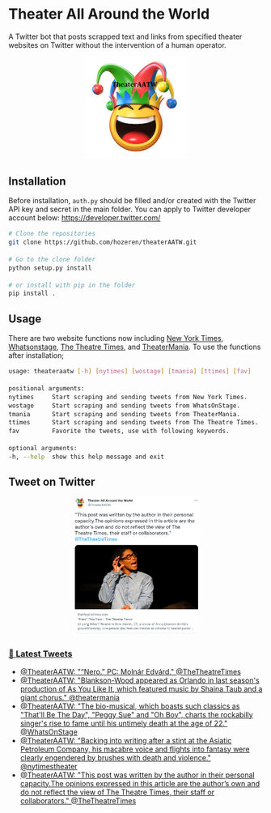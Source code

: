 Theater All Around the World
========

A Twitter bot that posts scrapped text and links from specified theater websites on Twitter without the intervention of a human operator.

<p align="center">
<img src="theaterAATW_logo.png"  alt="TheaterAATW" width="40%">
</p>
<p align="center">

## Installation
  Before installation, `auth.py` should be filled and/or created with the Twitter API key and secret in the main folder. You can apply to Twitter developer account below:
  https://developer.twitter.com/
  
  ```bash
  # Clone the repositories
  git clone https://github.com/hozeren/theaterAATW.git
  
  # Go to the clone folder
  python setup.py install
  
  # or install with pip in the folder
  pip install .
  ```
## Usage
  There are two website functions now including [New York Times](https://www.nytimes.com/section/theater), [Whatsonstage](https://www.whatsonstage.com/news/?categories=theatre-news), [The Theatre Times](https://thetheatretimes.com/featured/), and [TheaterMania](https://www.theatermania.com/news/). To use the functions after installation;
  ```bash
usage: theateraatw [-h] [nytimes] [wostage] [tmania] [ttimes] [fav]

positional arguments:
  nytimes     Start scraping and sending tweets from New York Times.
  wostage     Start scraping and sending tweets from WhatsOnStage.
  tmania      Start scraping and sending tweets from TheaterMania.
  ttimes      Start scraping and sending tweets from The Theatre Times.
  fav         Favorite the tweets, use with following keywords.

optional arguments:
  -h, --help  show this help message and exit
  ```
## Tweet on Twitter
  
<p align="center">
<a href="https://twitter.com/TheaterAATW/status/1488766001269420034"><img src="example-tweet.png"  alt="TheaterAATW" width="50%">
</p>
<p align="center">

### 📱 Latest Tweets

<!-- TWITTER:START -->
- [@TheaterAATW: &quot;“Nero.” PC: Molnár Edvárd.&quot; @TheTheatreTimes](https://twitter.com/TheaterAATW/status/1615951653269544961)
- [@TheaterAATW: &quot;Blankson-Wood appeared as Orlando in last season&#39;s production of As You Like It, which featured music by Shaina Taub and a giant chorus.&quot; @theatermania](https://twitter.com/TheaterAATW/status/1615951043690467328)
- [@TheaterAATW: &quot;The bio-musical, which boasts such classics as &quot;That&#39;ll Be The Day&quot;, &quot;Peggy Sue&quot; and &quot;Oh Boy&quot;, charts the rockabilly singer&#39;s rise to fame until his untimely death at the age of 22.&quot; @WhatsOnStage](https://twitter.com/TheaterAATW/status/1615950822717952001)
- [@TheaterAATW: &quot;Backing into writing after a stint at the Asiatic Petroleum Company, his macabre voice and flights into fantasy were clearly engendered by brushes with death and violence.&quot; @nytimestheater](https://twitter.com/TheaterAATW/status/1615918631413583874)
- [@TheaterAATW: &quot;This post was written by the author in their personal capacity.The opinions expressed in this article are the author’s own and do not reflect the view of The Theatre Times, their staff or collaborators.&quot; @TheTheatreTimes](https://twitter.com/TheaterAATW/status/1615906351384825856)
<!-- TWITTER:END -->
